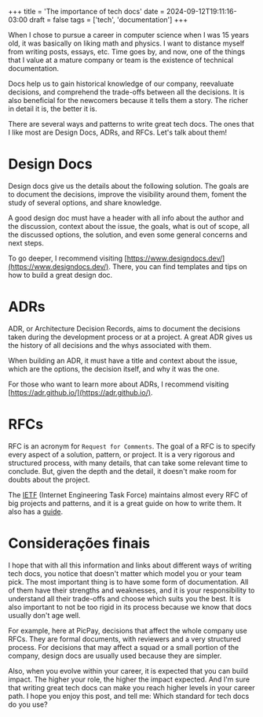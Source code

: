 +++
title = 'The importance of tech docs'
date = 2024-09-12T19:11:16-03:00
draft = false
tags = ['tech', 'documentation']
+++

When I chose to pursue a career in computer science when I was 15 years old, it was basically on liking math and physics. I want to distance myself from writing posts, essays, etc. Time goes by, and now, one of the things that I value at a mature company or team is the existence of technical documentation.

Docs help us to gain historical knowledge of our company, reevaluate decisions, and comprehend the trade-offs between all the decisions.
It is also beneficial for the newcomers because it tells them a story. The richer in detail it is, the better it is.

There are several ways and patterns to write great tech docs. The ones that I like most are Design Docs, ADRs, and RFCs. Let's talk about them!

# Design Docs

Design docs give us the details about the following solution. The goals are to document the decisions, improve the visibility around them, foment the study of several options, and share knowledge.

A good design doc must have a header with all info about the author and the discussion, context about the issue,  the goals, what is out of scope, all the discussed options, the solution, and even some general concerns and next steps.

To go deeper, I recommend visiting [https://www.designdocs.dev/](https://www.designdocs.dev/). There, you can find templates and tips on how to build a great design doc.

# ADRs

ADR, or Architecture Decision Records, aims to document the decisions taken during the development process or at a project. A great ADR gives us the history of all decisions and the whys associated with them.

When building an ADR, it must have a title and context about the issue, which are the options, the decision itself, and why it was the one.

For those who want to learn more about ADRs, I recommend visiting [https://adr.github.io/](https://adr.github.io/). 

# RFCs

RFC is an acronym for `Request for Comments`. The goal of a RFC is to specify every aspect of a solution, pattern, or project. It is a very rigorous and structured process, with many details, that can take some relevant time to conclude. But, given the depth and the detail, it doesn't make room for doubts about the project.

The [IETF](https://datatracker.ietf.org/) (Internet Engineering Task Force) maintains almost every RFC of big projects and patterns, and it is a great guide on how to write them.	It also has a [guide](https://www.ietf.org/process/rfcs/).

# Considerações finais

I hope that with all this information and links about different ways of writing tech docs, you notice that doesn't matter which model you or your team pick. The most important thing is to have some form of documentation. All of them have their strengths and weaknesses, and it is your responsibility to understand all their trade-offs and choose which suits you the best. It is also important to not be too rigid in its process because we know that docs usually don't age well.

For example, here at PicPay, decisions that affect the whole company use RFCs. They are formal documents, with reviewers and a very structured process. For decisions that may affect a squad or a small portion of the company, design docs are usually used because they are simpler.

Also, when you evolve within your career, it is expected that you can build impact. The higher your role, the higher the impact expected. And I'm sure that writing great tech docs can make you reach higher levels in your career path. I hope you enjoy this post, and tell me: Which standard for tech docs do you use?
